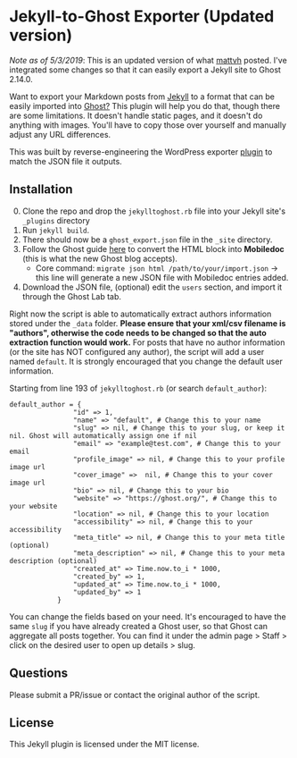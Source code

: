 Jekyll-to-Ghost Exporter (Updated version)
========================

*Note as of 5/3/2019*: This is an updated version of what [mattvh](https://github.com/mattvh/Jekyll-to-Ghost) posted. I've integrated some changes so that it can easily export a Jekyll site to Ghost 2.14.0.

Want to export your Markdown posts from [Jekyll](http://jekyllrb.com) to a format that can be easily imported into [Ghost?](http://ghost.org) This plugin will help you do that, though there are some limitations. It doesn't handle static pages, and it doesn't do anything with images. You'll have to copy those over yourself and manually adjust any URL differences.

This was built by reverse-engineering the WordPress exporter [plugin](http://wordpress.org/plugins/ghost/) to match the JSON file it outputs.


Installation
------------

0. Clone the repo and drop the `jekylltoghost.rb` file into your Jekyll site's `_plugins` directory
1. Run `jekyll build`.
2. There should now be a `ghost_export.json` file in the `_site` directory.
3. Follow the Ghost guide [here](https://ghost.org/docs/migration/content/) to convert the HTML block into **Mobiledoc** (this is what the new Ghost blog accepts).
    * Core command: `migrate json html /path/to/your/import.json` -> this line will generate a new JSON file with Mobiledoc entries added.
4. Download the JSON file, (optional) edit the `users` section, and import it through the Ghost Lab tab.

Right now the script is able to automatically extract authors information stored under the `_data` folder. **Please ensure that your xml/csv filename is "authors", otherwise the code needs to be changed so that the auto extraction function would work.** For posts that have no author information (or the site has NOT configured any author), the script will add a user named `default`. It is strongly encouraged that you change the default user information. 

Starting from line 193 of `jekylltoghost.rb` (or search `default_author`):

```
default_author = {
                "id" => 1,
                "name" => "default", # Change this to your name
                "slug" => nil, # Change this to your slug, or keep it nil. Ghost will automatically assign one if nil
                "email" => "example@test.com", # Change this to your email
                "profile_image" => nil, # Change this to your profile image url
                "cover_image" =>  nil, # Change this to your cover image url
                "bio" => nil, # Change this to your bio
                "website" => "https://ghost.org/", # Change this to your website
                "location" => nil, # Change this to your location
                "accessibility" => nil, # Change this to your accessibility
                "meta_title" => nil, # Change this to your meta title (optional)
                "meta_description" => nil, # Change this to your meta description (optional)
                "created_at" => Time.now.to_i * 1000,
                "created_by" => 1,
                "updated_at" => Time.now.to_i * 1000,
                "updated_by" => 1
            }
```

You can change the fields based on your need. It's encouraged to have the same `slug` if you have already created a Ghost user, so that Ghost can aggregate all posts together. You can find it under the admin page > Staff > click on the desired user to open up details > slug.

Questions
------------
Please submit a PR/issue or contact the original author of the script.

License
-------

This Jekyll plugin is licensed under the MIT license.
